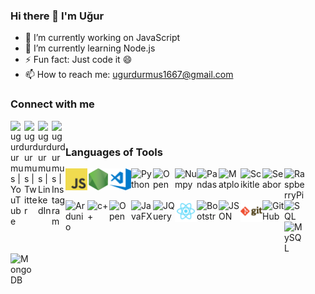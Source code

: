 ### Hi there 👋 I'm Uğur


- 🔭 I’m currently working on JavaScript
- 🌱 I’m currently learning Node.js
- ⚡ Fun fact: Just code it 😄
- 📫 How to reach me: ugurdurmus1667@gmail.com

### Connect with me

[<img align="left" alt="ugurdurmus | YouTube" width="22px" src="https://cdn.jsdelivr.net/npm/simple-icons@v3/icons/youtube.svg" />][youtube]
[<img align="left" alt="ugurdurmus | Twitter" width="22px" src="https://cdn.jsdelivr.net/npm/simple-icons@v3/icons/twitter.svg" />][twitter]
[<img align="left" alt="ugurdurmus | LinkedIn" width="22px" src="https://cdn.jsdelivr.net/npm/simple-icons@v3/icons/linkedin.svg" />][linkedin]
[<img align="left" alt="ugurdurmus | Instagram" width="22px" src="https://cdn.jsdelivr.net/npm/simple-icons@v3/icons/instagram.svg" />][instagram]
<br/>
### Languages of Tools

[<img align="left" alt="JavaScript" height="35px" width="35px" title="Javascript" src="https://raw.githubusercontent.com/github/explore/80688e429a7d4ef2fca1e82350fe8e3517d3494d/topics/javascript/javascript.png" 
/>][javascript]
[<img align="left" alt="Node.js" height="35px" width="35px" title="Nodejs" src="https://raw.githubusercontent.com/github/explore/80688e429a7d4ef2fca1e82350fe8e3517d3494d/topics/nodejs/nodejs.png"
/>][nodejs]
[<img align="left" alt="Visual Studio Code" height="35px" width="35px" title="Visual Studio" src="https://raw.githubusercontent.com/github/explore/80688e429a7d4ef2fca1e82350fe8e3517d3494d/topics/visual-studio-code/visual-studio-code.png" />][visualstudio]
[<img align="left" alt="Python" height="35px" width="35px" src="https://user-images.githubusercontent.com/44526088/104127132-71c3cf80-5371-11eb-958a-1ab0b4be69f3.png" title="Python"
/>][python]
[<img align="left" alt="OpenCV" height="35px" width="35px" src="https://user-images.githubusercontent.com/66306220/109276744-73fdc280-7827-11eb-9865-8f6989bb34d7.png" title="OpenCV"
/>][opencv]
[<img align="left" alt="Numpy" height="35px" width="35px" src="https://user-images.githubusercontent.com/66306220/109288320-be863b80-7835-11eb-8423-24d22fa91fea.png" title="Numpy"
/>][numpy]
[<img align="left" alt="Pandas" height="35px" width="35px" src="https://user-images.githubusercontent.com/66306220/109290856-35710380-7839-11eb-8c87-dd1614a10d4f.png" title="Pandas"
/>][pandas]
[<img align="left" alt="Matplotlib" height="35px" width="35px" src="https://user-images.githubusercontent.com/44526088/104125664-3de4ac00-5369-11eb-897b-c064e3e97e22.png" title="Matplotlib"
/>][matplotlib]
[<img align="left" alt="Scikitlearn" height="35px" width="35px" src="https://user-images.githubusercontent.com/66306220/109291240-c942cf80-7839-11eb-8348-de78a4330acc.png" title="Scikit-Learn"
/>][scikit-learn]
[<img align="left" alt="Seaborn" height="35px" width="35px" src="https://user-images.githubusercontent.com/66306220/109292108-eaf08680-783a-11eb-98f3-ebe9487b11cf.png" title="Seaborn"
/>][seaborn]
[<img align="left" alt="RaspberryPi" width="35px" src="https://user-images.githubusercontent.com/44526088/104127459-34604180-5373-11eb-8f77-bd0d01294f33.png" title="RaspberryPi"
/>][raspberrypi]
[<img align="left" alt="Ardunio" width="35px" src="https://user-images.githubusercontent.com/44526088/104127504-7a1d0a00-5373-11eb-99f5-32b087e6b7a1.png" title="Arduino"
/>][arduino]
<br />
<br />
[<img align="left" alt="c++" height="35px" width="35px" src="https://user-images.githubusercontent.com/44526088/104126246-979aa580-536c-11eb-92dd-f58cc878d414.png" title="C++"
/>][cplusplus]
[<img align="left" alt="OpenGL" height="35px" width="35px" src="https://user-images.githubusercontent.com/66306220/109294071-c6e27480-783d-11eb-9a58-07ebc8656266.png" title="OpenGL"
/>][opengl]
[<img align="left" alt="JavaFX" height="35px" width="35px" src="https://user-images.githubusercontent.com/66306220/109294209-f42f2280-783d-11eb-863a-f20107420bec.png" title="OpenFX"
/>][openjfx]
[<img align="left" alt="JQuery" height="35px" width="35px" src="https://user-images.githubusercontent.com/66306220/109292877-158f0f00-783c-11eb-80e1-be14a3cafd9a.png" title="jQuery"
/>][jquery]
[<img align="left" alt="React" height="35px" width="35px" src="https://raw.githubusercontent.com/github/explore/80688e429a7d4ef2fca1e82350fe8e3517d3494d/topics/react/react.png" title="React JS"
/>][reactjs] 
[<img align="left" alt="Bootstrap" height="35px" width="35px" src="https://user-images.githubusercontent.com/44526088/104127905-bcdfe180-5375-11eb-89e1-efecea8f1ec9.png" title="Bootstrap"
/>][getbootstrap]
[<img align="left" alt="JSON" height="35px" width="35px" src="https://user-images.githubusercontent.com/66306220/109292466-7702ae00-783b-11eb-8cbc-21acfa1bc611.png" title="JSON"
/>][json]
[<img align="left" alt="Git" height="35px" width="35px" src="https://raw.githubusercontent.com/github/explore/80688e429a7d4ef2fca1e82350fe8e3517d3494d/topics/git/git.png" title="git"
/>][git]
[<img align="left" alt="GitHub" height="35px" width="35px" src="https://user-images.githubusercontent.com/66306220/109293415-cd242100-783c-11eb-975b-d0a9f1eefefc.png" title="Github"
/>][github]
[<img align="left" alt="SQL" width="35px" src="https://user-images.githubusercontent.com/66306220/109294963-fe055580-783e-11eb-88eb-f1e0b0d86eba.png" title="SQLite"
/>][sqlite]
[<img align="left" alt="MySQL" width="35px" src="https://user-images.githubusercontent.com/66306220/109295718-41ac8f00-7840-11eb-87f3-8fc3f9a78771.png" title="MySQL"
/>][mysql]
[<img align="left" alt="MongoDB" width="35px" src="https://user-images.githubusercontent.com/66306220/109296478-66553680-7841-11eb-9eab-a6063f634266.png" title="MongoDB"
/>][mongodb]
<br />
<br />




[twitter]: https://twitter.com/ugurduraloglu
[youtube]: https://www.youtube.com/channel/UC_IfVKT5aYLNgAdt8JqJ_CQ
[instagram]: https://www.instagram.com/ugurduraloglu61/
[linkedin]: https://www.linkedin.com/in/u%C4%9Fur-durmu%C5%9F-711592156/
[arduino]: https://www.arduino.cc/
[raspberrypi]: https://www.raspberrypi.org/
[mongodb]: https://www.mongodb.com/3
[mysql]: https://www.mysql.com/
[sqlite]: https://www.sqlite.org/index.html
[commandline]: https://www.windows-commandline.com/
[github]: https://github.com/
[nodejs]: https://nodejs.org/en/
[git]: https://git-scm.com/
[json]: https://www.json.org/json-en.html
[getbootstrap]: https://getbootstrap.com/
[reactjs]: https://tr.reactjs.org/
[jquery]: https://jquery.com/
[javascript]: https://www.javascript.com/
[openjfx]: https://openjfx.io/
[cplusplus]: https://www.cplusplus.com/
[opengl]: https://www.opengl.org//
[openjfx]: https://openjfx.io/
[seaborn]: https://seaborn.pydata.org/
[scikit-learn]: https://scikit-learn.org/stable/
[matplotlib]: https://matplotlib.org/
[pandas]: https://pandas.pydata.org/
[numpy]: https://numpy.org/
[opencv]: https://opencv.org/
[python]: https://www.python.org/
[visualstudio]: https://code.visualstudio.com/
[arduino]: https://www.arduino.cc/
[raspberrypi]: https://www.raspberrypi.org/
[mongodb]: https://www.mongodb.com/3
[mysql]: https://www.mysql.com/
[sqlite]: https://www.sqlite.org/index.html
